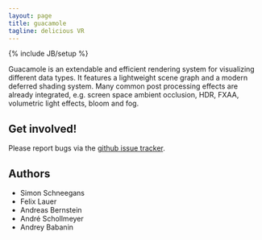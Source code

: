```yaml
---
layout: page
title: guacamole
tagline: delicious VR
---
```

{% include JB/setup %}

Guacamole is an extendable and efficient rendering system for visualizing different data types. It features a lightweight scene graph and a modern deferred shading system. Many common post processing effects are already integrated, e.g. screen space ambient occlusion, HDR, FXAA, volumetric light effects, bloom and fog.


Get involved!
-------------

Please report bugs via the
[github issue tracker](https://github.com/vrsys/guacamole/issues).

Authors
-------

* Simon Schneegans
* Felix Lauer
* Andreas Bernstein
* André Schollmeyer
* Andrey Babanin

